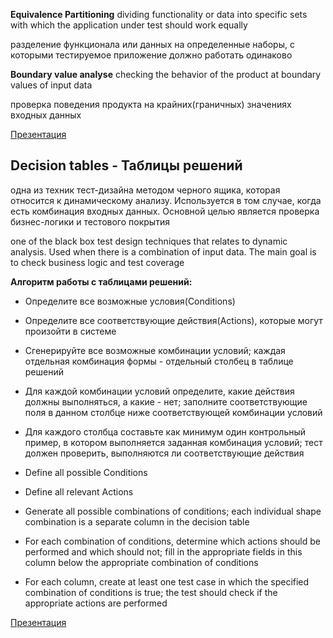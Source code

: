 **Equivalence Partitioning**
dividing functionality or data into specific sets with which the application under test should work equally


разделение функционала или данных на определенные наборы, с которыми тестируемое приложение должно работать одинаково


**Boundary value analyse**
checking the behavior of the product at boundary values of input data


проверка поведения продукта на крайних(граничных) значениях входных данных


[Презентация](https://docs.google.com/presentation/d/1xAOUkEya7po5VL2i8kUrArWXPsTBxXfz/edit?usp=sharing&ouid=116447005932578256378&rtpof=true&sd=true)


## Decision tables - Таблицы решений
одна из техник тест-дизайна методом черного ящика, которая относится к динамическому анализу. Используется в том случае, когда есть комбинация входных данных. Основной целью является проверка бизнес-логики и тестового покрытия


one of the black box test design techniques that relates to dynamic analysis. Used when there is a combination of input data. The main goal is to check business logic and test coverage


**Алгоритм работы с таблицами решений:**


- Определите все возможные условия(Conditions)
- Определите все соответствующие действия(Actions), которые могут произойти в системе
- Сгенерируйте все возможные комбинации условий; каждая отдельная комбинация формы - отдельный столбец в таблице решений
- Для каждой комбинации условий определите, какие действия должны выполняться, а какие - нет; заполните соответствующие поля в данном столбце ниже соответствующей комбинации условий
- Для каждого столбца составьте как минимум один контрольный пример, в котором выполняется заданная комбинация условий; тест должен проверить, выполняются ли соответствующие действия


- Define all possible Conditions
- Define all relevant Actions
- Generate all possible combinations of conditions; each individual shape combination is a separate column in the decision table
- For each combination of conditions, determine which actions should be performed and which should not; fill in the appropriate fields in this column below the appropriate combination of conditions
- For each column, create at least one test case in which the specified combination of conditions is true; the test should check if the appropriate actions are performed


[Презентация](https://docs.google.com/presentation/d/1X2AFW4ik4coNbsdNbLJOKXPa1iUiBR3S/edit?usp=sharing&ouid=116447005932578256378&rtpof=true&sd=true)





